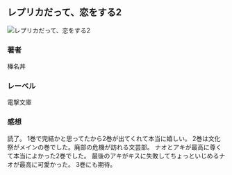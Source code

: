 ## レプリカだって、恋をする2
![レプリカだって、恋をする2](https://i.imgur.com/1g1uzAL.png)
### 著者
榛名丼
### レーベル
電撃文庫
### 感想
読了。
1巻で完結かと思ってたから2巻が出てくれて本当に嬉しい。
2巻は文化祭がメインの巻でした。廃部の危機が訪れる文芸部。
ナオとアキが最高に尊くて本当によかった2巻でした。
最後のアキがキスに失敗してちょっといじめるナオが最高に可愛かった。
3巻にも期待。